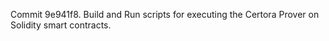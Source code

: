 Commit 9e941f8.                    Build and Run scripts for executing the Certora Prover on Solidity smart contracts.